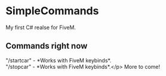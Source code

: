 # SimpleCommands
My first C# realse for FiveM.

## **Commands right now**

<p>"/startcar" - *Works with FiveM keybinds*.<br>
   "/stopcar" - *Works with FiveM keybinds*.&lt;/p&gt;</code>
  </td>
</tr>
More to come!

